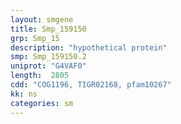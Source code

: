 ```yaml
---
layout: smgene
title: Smp_159150
grp: Smp_15
description: "hypothetical protein"
smp: Smp_159150.2
uniprot: "G4VAF0"
length:  2805
cdd: "COG1196, TIGR02168, pfam10267"
kk: ns
categories: sm
---
```

